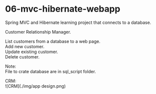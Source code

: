 # 06-mvc-hibernate-webapp
Spring MVC and Hibernate learning project that connects to a database.  

Customer Relationship Manager.  

List customers from a database to a web page.  
Add new customer.  
Update existing customer.  
Delete customer.  


Note:  
File to crate database are in sql_script folder.

CRM:  
![CRM](./img/app design.png)
